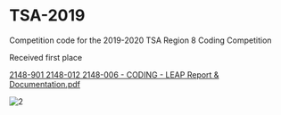 # TSA-2019

Competition code for the 2019-2020 TSA Region 8 Coding Competition

Received first place

[2148-901 2148-012  2148-006 - CODING - LEAP Report & Documentation.pdf](https://github.com/davidsaldubehere/TSA-2019/files/9557857/2148-901.2148-012.2148-006.-.CODING.-.LEAP.Report.Documentation.pdf)


![2](https://user-images.githubusercontent.com/46616464/189934120-02503276-62e3-4399-b07a-85a65a5c23d8.PNG)
